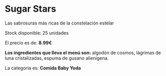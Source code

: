 # Sugar Stars

Las sabrosuras más ricas de la constelación estelar

Stock disponible: 25 unidades

El precio es de: **8.99€**

**Los ingredientes que lleva el menú son:** algodón de cosmos, lágrimas de luna cristalizadas, espuma de gusano alienígena.

La categoria es: **Comida Baby Yoda**



